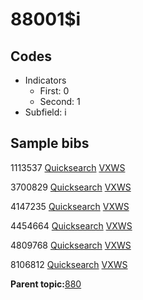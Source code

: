 # 88001$i

## Codes

-   Indicators
    -   First: 0
    -   Second: 1
-   Subfield: i

## Sample bibs

1113537 [Quicksearch](https://search.library.yale.edu/catalog/1113537) [VXWS](http://prodorbis.library.yale.edu:7014/vxws/GetHoldingsService?bibId=1113537)

3700829 [Quicksearch](https://search.library.yale.edu/catalog/3700829) [VXWS](http://prodorbis.library.yale.edu:7014/vxws/GetHoldingsService?bibId=3700829)

4147235 [Quicksearch](https://search.library.yale.edu/catalog/4147235) [VXWS](http://prodorbis.library.yale.edu:7014/vxws/GetHoldingsService?bibId=4147235)

4454664 [Quicksearch](https://search.library.yale.edu/catalog/4454664) [VXWS](http://prodorbis.library.yale.edu:7014/vxws/GetHoldingsService?bibId=4454664)

4809768 [Quicksearch](https://search.library.yale.edu/catalog/4809768) [VXWS](http://prodorbis.library.yale.edu:7014/vxws/GetHoldingsService?bibId=4809768)

8106812 [Quicksearch](https://search.library.yale.edu/catalog/8106812) [VXWS](http://prodorbis.library.yale.edu:7014/vxws/GetHoldingsService?bibId=8106812)

**Parent topic:**[880](../../tags/880/880.md)

